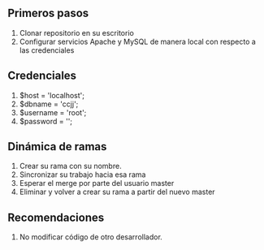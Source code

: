## Primeros pasos

1. Clonar repositorio en su escritorio
2. Configurar servicios  Apache y MySQL de manera local con respecto a las credenciales

## Credenciales

1. $host = 'localhost';
2. $dbname = 'ccjj';
3. $username = 'root';
4. $password = '';

## Dinámica de ramas

1. Crear su rama con su nombre.
2. Sincronizar su trabajo hacia esa rama
3. Esperar el merge por parte del usuario master
4. Eliminar y volver a crear su rama a partir del nuevo master

## Recomendaciones

1. No modificar código de otro desarrollador.
